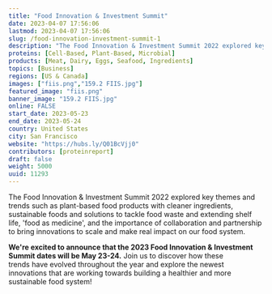 ```yaml
---
title: "Food Innovation & Investment Summit"
date: 2023-04-07 17:56:06
lastmod: 2023-04-07 17:56:06
slug: /food-innovation-investment-summit-1
description: "The Food Innovation & Investment Summit 2022 explored key themes and trends such as plant-based food products with cleaner ingredients, sustainable foods and solutions to tackle food waste and extending shelf life, ‘food as medicine’, and the importance of collaboration and partnership to bring innovations to scale and make real impact on our food system."
proteins: [Cell-Based, Plant-Based, Microbial]
products: [Meat, Dairy, Eggs, Seafood, Ingredients]
topics: [Business]
regions: [US & Canada]
images: ["fiis.png","159.2 FIIS.jpg"]
featured_image: "fiis.png"
banner_image: "159.2 FIIS.jpg"
online: FALSE
start_date: 2023-05-23
end_date: 2023-05-24
country: United States
city: San Francisco
website: "https://hubs.ly/Q01BcVjj0"
contributors: [proteinreport]
draft: false
weight: 5000
uuid: 11293
---
```

The Food Innovation & Investment Summit 2022 explored key themes and
trends such as plant-based food products with cleaner ingredients,
sustainable foods and solutions to tackle food waste and extending shelf
life, 'food as medicine', and the importance of collaboration and
partnership to bring innovations to scale and make real impact on our
food system.

**We\'re excited to announce that the 2023 Food Innovation & Investment
Summit dates will be May 23-24.** Join us to discover how these
trends have evolved throughout the year and explore the newest
innovations that are working towards building a healthier and more
sustainable food system!
